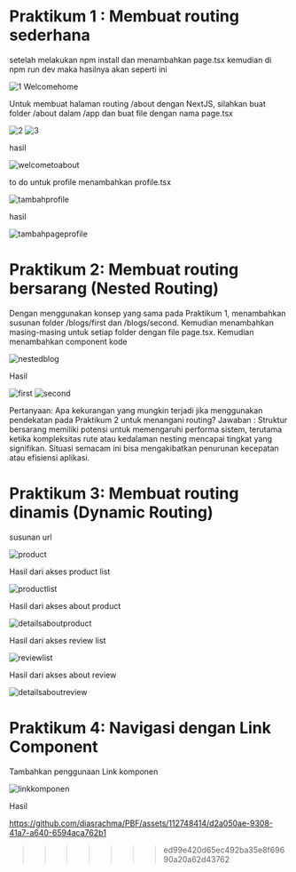 # Praktikum 1 : Membuat routing sederhana
setelah melakukan npm install dan menambahkan page.tsx kemudian di npm run dev maka hasilnya akan seperti ini

![1 Welcomehome](https://github.com/diasrachma/PBF/assets/112748414/f208c192-ecc7-4b1b-93c1-a8c12dfbcad7)


Untuk membuat halaman routing /about dengan NextJS, silahkan buat folder /about dalam /app dan buat file dengan nama page.tsx

![2](https://github.com/diasrachma/PBF/assets/112748414/2c025f1f-91fd-47db-955c-e937fb834514)
![3](https://github.com/diasrachma/PBF/assets/112748414/29fa5ed6-f264-43e3-a2a3-55c0f2da33f4)

hasil

![welcometoabout](https://github.com/diasrachma/PBF/assets/112748414/4afff5e4-18b2-4836-8592-69435881c656)


to do untuk profile menambahkan profile.tsx

![tambahprofile](https://github.com/diasrachma/PBF/assets/112748414/77008bcb-a906-4786-bf3f-2a6344976297)


hasil 

![tambahpageprofile](https://github.com/diasrachma/PBF/assets/112748414/767eda9b-a69f-446a-a151-ad618e5b5260)



# Praktikum 2: Membuat routing bersarang (Nested Routing)
Dengan menggunakan konsep yang sama pada Praktikum 1, menambahkan susunan folder /blogs/first dan /blogs/second. Kemudian menambahkan masing-masing untuk setiap folder dengan file page.tsx. Kemudian menambahkan component kode

![nestedblog](https://github.com/diasrachma/PBF/assets/112748414/bbb50fea-3d3e-4add-95fa-504b722b7d92)

Hasil

![first](https://github.com/diasrachma/PBF/assets/112748414/d313b18e-349a-4220-a42d-bcac9eb88bcc)
![second](https://github.com/diasrachma/PBF/assets/112748414/145993b7-edfa-4c10-908f-91887b3cf746)



Pertanyaan: 
Apa kekurangan yang mungkin terjadi jika menggunakan pendekatan pada Praktikum 2 untuk menangani routing?
Jawaban :
Struktur bersarang memiliki potensi untuk memengaruhi performa sistem, terutama ketika kompleksitas rute atau kedalaman nesting mencapai tingkat yang signifikan. Situasi semacam ini bisa mengakibatkan penurunan kecepatan atau efisiensi aplikasi.

# Praktikum 3: Membuat routing dinamis (Dynamic Routing)
susunan url

![product](https://github.com/diasrachma/PBF/assets/112748414/4448889b-0577-4083-ba51-246399080a74)

Hasil dari akses product list

![productlist](https://github.com/diasrachma/PBF/assets/112748414/06181130-b850-42f6-9499-7dd5ad49d96f)

Hasil dari akses about product

![detailsaboutproduct](https://github.com/diasrachma/PBF/assets/112748414/c6e43574-59c5-40b9-ba42-2545c37b7253)

Hasil dari akses review list

![reviewlist](https://github.com/diasrachma/PBF/assets/112748414/2bf967d0-aeb8-4a98-91f2-608cde325cef)

Hasil dari akses about review

![detailsaboutreview](https://github.com/diasrachma/PBF/assets/112748414/c123f255-1838-4902-a391-a8b6fd776663)

# Praktikum 4: Navigasi dengan Link Component
Tambahkan penggunaan Link komponen

![linkkomponen](https://github.com/diasrachma/PBF/assets/112748414/36873bfb-6691-4594-994b-1cbc47f4bd9d)

Hasil

https://github.com/diasrachma/PBF/assets/112748414/d2a050ae-9308-41a7-a640-6594aca762b1



>>>>>>> ed99e420d65ec492ba35e8f69690a20a62d43762
